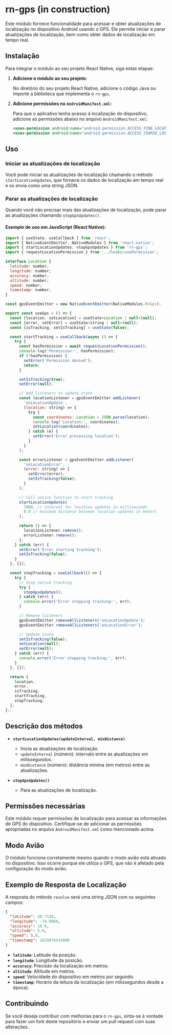 
# rn-gps (in construction)

Este módulo fornece funcionalidade para acessar e obter atualizações de localização no dispositivo Android usando o GPS. Ele permite iniciar e parar atualizações de localização, bem como obter dados de localização em tempo real.

## Instalação

Para integrar o módulo ao seu projeto React Native, siga estas etapas:

1. **Adicione o módulo ao seu projeto:**

   No diretório do seu projeto React Native, adicione o código Java ou importe a biblioteca que implementa o `rn-gps`.

2. **Adicione permissões no `AndroidManifest.xml`:**

   Para que o aplicativo tenha acesso à localização do dispositivo, adicione as permissões abaixo no arquivo `AndroidManifest.xml`:

   ```xml
   <uses-permission android:name="android.permission.ACCESS_FINE_LOCATION" />
   <uses-permission android:name="android.permission.ACCESS_COARSE_LOCATION" />
   ```

## Uso

### Iniciar as atualizações de localização

Você pode iniciar as atualizações de localização chamando o método `startLocationUpdates`, que fornece os dados de localização em tempo real e os envia como uma string JSON.

### Parar as atualizações de localização

Quando você não precisar mais das atualizações de localização, pode parar as atualizações chamando `stopGpsUpdates()`.

#### Exemplo de uso em JavaScript (React Native):

```javascript
import { useState, useCallback } from 'react';
import { NativeEventEmitter, NativeModules } from 'react-native';
import { startLocationUpdates, stopGpsUpdates } from 'rn-gps';
import { requestLocationPermission } from '../hooks/usePermission';

interface Location {
  latitude: number;
  longitude: number;
  accuracy: number;
  altitude: number;
  speed: number;
  timestamp: number;
}

const gpsEventEmitter = new NativeEventEmitter(NativeModules.RnGps);

export const useGps = () => {
  const [location, setLocation] = useState<Location | null>(null);
  const [error, setError] = useState<string | null>(null);
  const [isTracking, setIsTracking] = useState(false);

  const startTracking = useCallback(async () => {
    try {
      const hasPermission = await requestLocationPermission();
      console.log('Permission:', hasPermission);
      if (!hasPermission) {
        setError('Permission denied');
        return;
      }

      setIsTracking(true);
      setError(null);

      // Add listeners to update state
      const locationListener = gpsEventEmitter.addListener(
        'onLocationUpdate',
        (location: string) => {
          try {
            const coordinates: Location = JSON.parse(location);
            console.log('Location:', coordinates);
            setLocation(coordinates);
          } catch (e) {
            setError('Error processing location');
          }
        }
      );

      const errorListener = gpsEventEmitter.addListener(
        'onLocationError',
        (error: string) => {
          setError(error);
          setIsTracking(false);
        }
      );

      // Call native function to start tracking
      startLocationUpdates(
        7000, // interval for location updates in milliseconds
        0.0 // minimum distance between location updates in meters
      );

      return () => {
        locationListener.remove();
        errorListener.remove();
      };
    } catch (err) {
      setError('Error starting tracking');
      setIsTracking(false);
    }
  }, []);

  const stopTracking = useCallback(() => {
    try {
      // Stop native tracking
      try {
        stopGpsUpdates();
      } catch (err) {
        console.error('Error stopping tracking:', err);
      }

      // Remove listeners
      gpsEventEmitter.removeAllListeners('onLocationUpdate');
      gpsEventEmitter.removeAllListeners('onLocationError');

      // Update state
      setIsTracking(false);
      setLocation(null);
      setError(null);
    } catch (err) {
      console.error('Error stopping tracking:', err);
    }
  }, []);

  return {
    location,
    error,
    isTracking,
    startTracking,
    stopTracking,
  };
};

```

## Descrição dos métodos

- **`startLocationUpdates(updateInterval, minDistance)`**
  - Inicia as atualizações de localização.
  - `updateInterval` (número): intervalo entre as atualizações em milissegundos.
  - `minDistance` (número): distância mínima (em metros) entre as atualizações.

- **`stopGpsUpdates()`**
  - Para as atualizações de localização.

## Permissões necessárias

Este módulo requer permissões de localização para acessar as informações de GPS do dispositivo. Certifique-se de adicionar as permissões apropriadas no arquivo `AndroidManifest.xml` como mencionado acima.

## Modo Avião
O módulo funciona corretamente mesmo quando o modo avião está ativado no dispositivo. Isso ocorre porque ele utiliza o GPS, que não é afetado pela configuração do modo avião.

## Exemplo de Resposta de Localização

A resposta do método `resolve` será uma string JSON com os seguintes campos:

```json
{
  "latitude": 40.7128,
  "longitude": -74.0060,
  "accuracy": 10.0,
  "altitude": 5.0,
  "speed": 0.0,
  "timestamp": 1629876543000
}
```

- **`latitude`**: Latitude da posição.
- **`longitude`**: Longitude da posição.
- **`accuracy`**: Precisão da localização em metros.
- **`altitude`**: Altitude em metros.
- **`speed`**: Velocidade do dispositivo em metros por segundo.
- **`timestamp`**: Horário da leitura da localização (em milissegundos desde a época).

## Contribuindo

Se você deseja contribuir com melhorias para o `rn-gps`, sinta-se à vontade para fazer um fork deste repositório e enviar um pull request com suas alterações.

